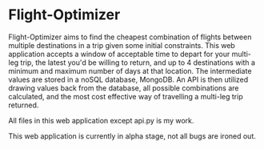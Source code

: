 # Flight-Optimizer
Flight-Optimizer aims to find the cheapest combination of flights between multiple destinations in a trip given some initial constraints. This web application 
accepts a window of acceptable time to depart for your multi-leg trip, the latest you'd be willing to return, and up to 4 destinations with a minimum and maximum number of days at that location. The intermediate values are stored in a noSQL database, MongoDB. An API is then utilized drawing values back from the database, all possible combinations are calculated, and the most cost effective way of travelling a multi-leg trip returned. 

All files in this web application except api.py is my work. 

This web application is currently in alpha stage, not all bugs are ironed out.

